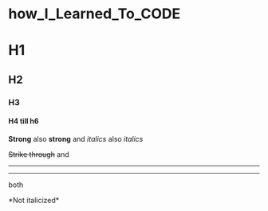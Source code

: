 # how_I_Learned_To_CODE

<!-- Headings -->
# H1
## H2
### H3
#### H4 till h6

<!-- strong and emphasis -->

**Strong** also __strong__ and *italics* also _italics_

<!-- strike through and horizontal rule hr -->
~~Strike through~~ and 

___
---
both

<!-- Escape characters -->
\*Not italicized\*